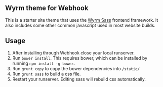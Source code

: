 ## Wyrm theme for Webhook

This is a starter site theme that uses the [Wyrm Sass](http://www.wyrmsass.org)
frontend framework. It also includes some other common javascript used
in most website builds.

## Usage

1. After installing through Webhook close your local runserver.
2. Run `bower install`. This requires bower, which can be installed by running `npm install -g bower`.
3. Run `grunt copy` to copy the bower dependencies into `/static/`
4. Run `grunt sass` to build a css file.
5. Restart your runserver. Editing sass will rebuild css automatically.
